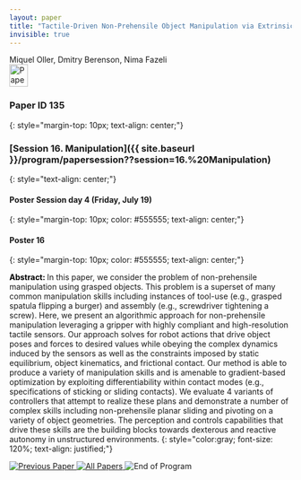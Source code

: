 ```yaml
---
layout: paper
title: "Tactile-Driven Non-Prehensile Object Manipulation via Extrinsic Contact Mode Control"
invisible: true
---
```

<div class="paper-authors">
<div class="paper-author-box">
    <div class="paper-author-name">Miquel Oller, Dmitry Berenson, Nima Fazeli</div>
    <div class="paper-author-uni"></div>
</div>

</div><div class="paper-pdf">
<div> <a href="http://www.roboticsproceedings.org/rss19/p135.pdf"><img src="{{ site.baseurl }}/images/paper_link.png" alt="Paper Website" width = "33"  height = "40"/></a> </div>
</div>

### Paper ID 135
{: style="margin-top: 10px; text-align: center;"}

### [Session 16. Manipulation]({{ site.baseurl }}/program/papersession??session=16.%20Manipulation)
{: style="text-align: center;"}

#### Poster Session day 4 (Friday, July 19)
{: style="margin-top: 10px; color: #555555; text-align: center;"}

#### Poster 16
{: style="margin-top: 10px; color: #555555; text-align: center;"}

<b style="color: black;">Abstract: </b>In this paper, we consider the problem of non-prehensile manipulation using grasped objects. This problem is a superset of many common manipulation skills including instances of tool-use (e.g., grasped spatula flipping a burger) and assembly (e.g., screwdriver tightening a screw). Here, we present an algorithmic approach for non-prehensile manipulation leveraging a gripper with highly compliant and high-resolution tactile sensors. Our approach solves for robot actions that drive object poses and forces to desired values while obeying the complex dynamics induced by the sensors as well as the constraints imposed by static equilibrium, object kinematics, and frictional contact. Our method is able to produce a variety of manipulation skills and is amenable to gradient-based optimization by exploiting differentiability within contact modes (e.g., specifications of sticking or sliding contacts). We evaluate 4 variants of controllers that attempt to realize these plans and demonstrate a number of complex skills including non-prehensile planar sliding and pivoting on a variety of object geometries. The perception and controls capabilities that drive these skills are the building blocks towards dexterous and reactive autonomy in unstructured environments.
{: style="color:gray; font-size: 120%; text-align: justified;"}


<div class="paper-menu">
<a href="{{ site.baseurl }}/program/papers/134/"> <img src="{{ site.baseurl }}/images/previous_paper_icon.png" alt="Previous Paper" title="Previous Paper"/> </a>
<a href="{{ site.baseurl }}/program/papers"><img src="{{ site.baseurl }}/images/overview_icon.png" alt="All Papers" title="All Papers"/> </a>
<img src="{{ site.baseurl }}/images/blank_icon.png" alt="End of Program" title="End of Program"/> 

</div>
